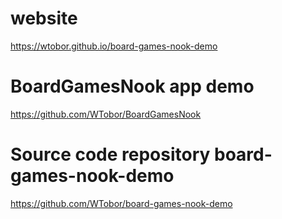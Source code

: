 # website
https://wtobor.github.io/board-games-nook-demo

# BoardGamesNook app demo
https://github.com/WTobor/BoardGamesNook

# Source code repository board-games-nook-demo
https://github.com/WTobor/board-games-nook-demo
